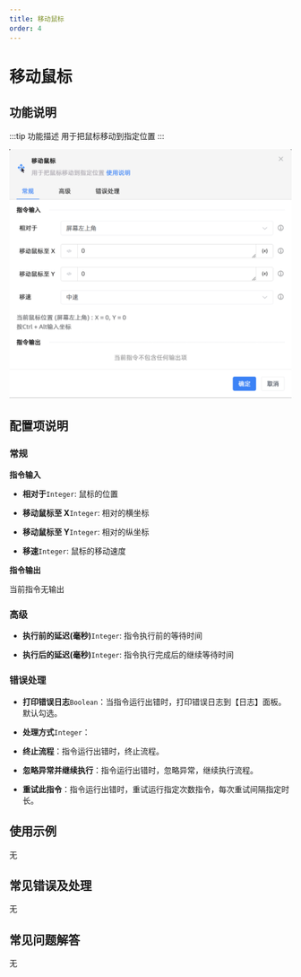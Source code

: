 ```yaml
---
title: 移动鼠标
order: 4
---
```


# 移动鼠标

## 功能说明

:::tip 功能描述
用于把鼠标移动到指定位置
:::

![移动鼠标](../../assets/移动鼠标_command.png)

## 配置项说明

### 常规

**指令输入**

- **相对于**`Integer`: 鼠标的位置

- **移动鼠标至 X**`Integer`: 相对的横坐标

- **移动鼠标至 Y**`Integer`: 相对的纵坐标

- **移速**`Integer`: 鼠标的移动速度


**指令输出**

当前指令无输出

### 高级

- **执行前的延迟(毫秒)**`Integer`: 指令执行前的等待时间

- **执行后的延迟(毫秒)**`Integer`: 指令执行完成后的继续等待时间

### 错误处理

- **打印错误日志**`Boolean`：当指令运行出错时，打印错误日志到【日志】面板。默认勾选。

- **处理方式**`Integer`：

 - **终止流程**：指令运行出错时，终止流程。

 - **忽略异常并继续执行**：指令运行出错时，忽略异常，继续执行流程。

 - **重试此指令**：指令运行出错时，重试运行指定次数指令，每次重试间隔指定时长。

## 使用示例
无

## 常见错误及处理

无

## 常见问题解答

无

